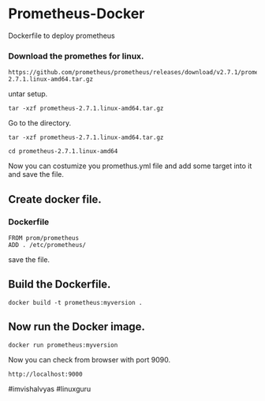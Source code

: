 # Prometheus-Docker
Dockerfile to deploy prometheus 

### Download the promethes for linux. 
```
https://github.com/prometheus/prometheus/releases/download/v2.7.1/prometheus-2.7.1.linux-amd64.tar.gz
```

untar setup.
```
tar -xzf prometheus-2.7.1.linux-amd64.tar.gz
```
Go to the directory. 
```
tar -xzf prometheus-2.7.1.linux-amd64.tar.gz 
```
```
cd prometheus-2.7.1.linux-amd64
```
Now you can costumize you promethus.yml file and add some target into it and save the file.

## Create docker file.
### Dockerfile
```
FROM prom/prometheus
ADD . /etc/prometheus/
```
save the file.

## Build the Dockerfile.
```
docker build -t prometheus:myversion .
```
## Now run the Docker image.
```
docker run prometheus:myversion
```
Now you can check from browser with port 9090.
```
http://localhost:9000
```


#imvishalvyas #linuxguru
